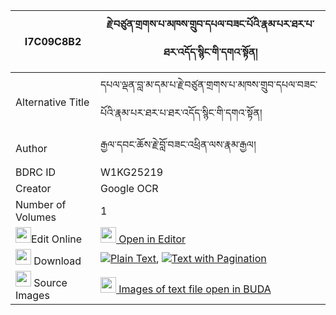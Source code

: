 |I7C09C8B2|རྗེ་བཙུན་གྲགས་པ་མཁས་གྲུབ་དཔལ་བཟང་པོའི་རྣམ་པར་ཐར་པ་ཐར་འདོད་སྙིང་གི་དགའ་སྟོན། 
| --- | --- 
|Alternative Title |དཔལ་ལྡན་བླ་མ་དམ་པ་རྗེ་བཙུན་གྲགས་པ་མཁས་གྲུབ་དཔལ་བཟང་པོའི་རྣམ་པར་ཐར་པ་ཐར་འདོད་སྙིང་གི་དགའ་སྟོན།
|Author| རྒྱལ་དབང་ཆོས་རྗེ་བློ་བཟང་འཕྲིན་ལས་རྣམ་རྒྱལ།
|BDRC ID | W1KG25219
|Creator | Google OCR
|Number of Volumes| 1
|<img width="25" src="https://img.icons8.com/color/25/000000/edit-property.png">Edit Online| [<img width="25" src="https://avatars.githubusercontent.com/u/45091458?s=200&v=4"> Open in Editor](http://editor.openpecha.org/I7C09C8B2)
|<img width="25" src="https://img.icons8.com/fluent/48/000000/download-2.png"/>  Download | [![](https://img.icons8.com/color/20/000000/txt.png)Plain Text](https://github.com/Openpecha/I7C09C8B2/releases/download/v1/jetsun_drakpa_khedrub_pal_zang_plain_I7C09C8B2.zip), [![](https://img.icons8.com/color/20/000000/txt.png)Text with Pagination](https://github.com/Openpecha/I7C09C8B2/releases/download/v1/jetsun_drakpa_khedrub_pal_zang_pages_I7C09C8B2.zip)
|<img width="25" src="https://img.icons8.com/plasticine/100/000000/pictures-folder.png"/>  Source Images | [<img width="25" src="https://library.bdrc.io/icons/BUDA-small.svg"> Images of text file open in BUDA](https://library.bdrc.io/show/bdr:W1KG25219)